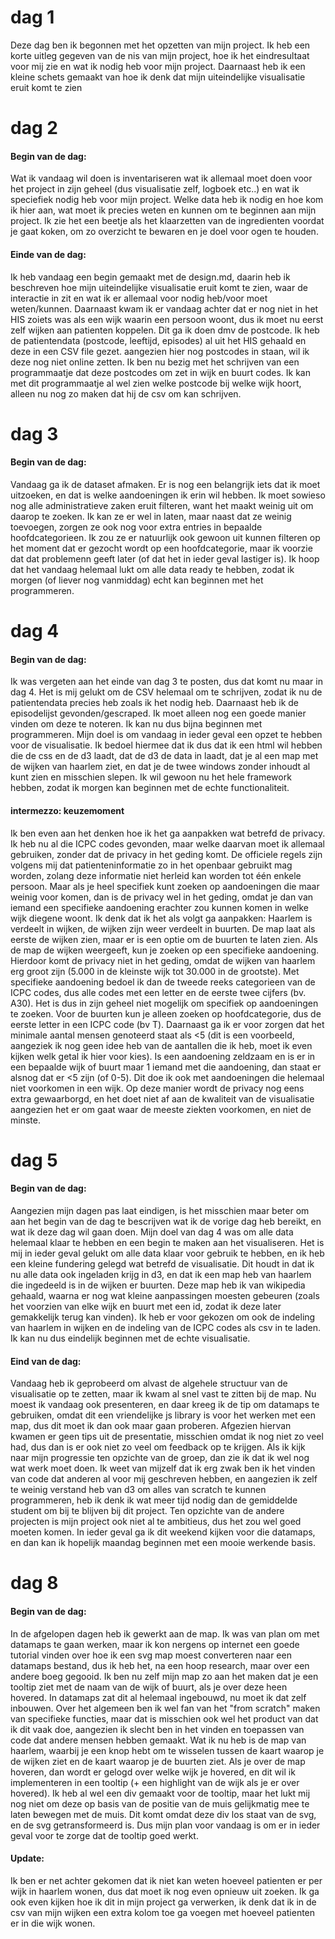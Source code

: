 # dag 1
Deze dag ben ik begonnen met het opzetten van mijn project. Ik heb een korte uitleg gegeven van de nis van mijn project, hoe ik het eindresultaat voor mij zie en wat ik nodig heb voor mijn project. Daarnaast heb ik een kleine schets gemaakt van hoe ik denk dat mijn uiteindelijke visualisatie eruit komt te zien

# dag 2
#### Begin van de dag: 
Wat ik vandaag wil doen is inventariseren wat ik allemaal moet doen voor het project in zijn geheel (dus visualisatie zelf, logboek etc..) en wat ik speciefiek nodig heb voor mijn project. Welke data heb ik nodig en hoe kom ik hier aan, wat moet ik precies weten en kunnen om te beginnen aan mijn project. Ik zie het een beetje als het klaarzetten van de ingredienten voordat je gaat koken, om zo overzicht te bewaren en je doel voor ogen te houden.
#### Einde van de dag: 
Ik heb vandaag een begin gemaakt met de design.md, daarin heb ik beschreven hoe mijn uiteindelijke visualisatie eruit komt te zien, waar de interactie in zit en wat ik er allemaal voor nodig heb/voor moet weten/kunnen. Daarnaast kwam ik er vandaag achter dat er nog niet in het HIS zoiets was als een wijk waarin een persoon woont, dus ik moet nu eerst zelf wijken aan patienten koppelen. Dit ga ik doen dmv de postcode. Ik heb de patientendata (postcode, leeftijd, episodes) al uit het HIS gehaald en deze in een CSV file gezet. aangezien hier nog postcodes in staan, wil ik deze nog niet online zetten. Ik ben nu bezig met het schrijven van een programmaatje dat deze postcodes om zet in wijk en buurt codes. Ik kan met dit programmaatje al wel zien welke postcode bij welke wijk hoort, alleen nu nog zo maken dat hij de csv om kan schrijven. 

# dag 3
#### Begin van de dag: 
Vandaag ga ik de dataset afmaken. Er is nog een belangrijk iets dat ik moet uitzoeken, en dat is welke aandoeningen ik erin wil hebben. Ik moet sowieso nog alle administratieve zaken eruit filteren, want het maakt weinig uit om daarop te zoeken. Ik kan ze er wel in laten, maar naast dat ze weinig toevoegen, zorgen ze ook nog voor extra entries in bepaalde hoofdcategorieen. Ik zou ze er natuurlijk ook gewoon uit kunnen filteren op het moment dat er gezocht wordt op een hoofdcategorie, maar ik voorzie dat dat problemenn geeft later (of dat het in ieder geval lastiger is). Ik hoop dat het vandaag helemaal lukt om alle data ready te hebben, zodat ik morgen (of liever nog vanmiddag) echt kan beginnen met het programmeren.

# dag 4
#### Begin van de dag: 
Ik was vergeten aan het einde van dag 3 te posten, dus dat komt nu maar in dag 4. Het is mij gelukt om de CSV helemaal om te schrijven, zodat ik nu de patientendata precies heb zoals ik het nodig heb. Daarnaast heb ik de episodelijst gevonden/gescraped. Ik moet alleen nog een goede manier vinden om deze te noteren. Ik kan nu dus bijna beginnen met programmeren. Mijn doel is om vandaag in ieder geval een opzet te hebben voor de visualisatie. Ik bedoel hiermee dat ik dus dat ik een html wil hebben die de css en de d3 laadt, dat de d3 de data in laadt, dat je al een map met de wijken van haarlem ziet, en dat je de twee windows zonder inhoudt al kunt zien en misschien slepen. Ik wil gewoon nu het hele framework hebben, zodat ik morgen kan beginnen met de echte functionaliteit.
#### intermezzo: keuzemoment
Ik ben even aan het denken hoe ik het ga aanpakken wat betrefd de privacy. Ik heb nu al die ICPC codes gevonden, maar welke daarvan moet ik allemaal gebruiken, zonder dat de privacy in het geding komt. De officiele regels zijn volgens mij dat patienteninformatie zo in het openbaar gebruikt mag worden, zolang deze informatie niet herleid kan worden tot één enkele persoon. Maar als je heel specifiek kunt zoeken op aandoeningen die maar weinig voor komen, dan is de privacy wel in het geding, omdat je dan van iemand een specifieke aandoening erachter zou kunnen komen in welke wijk diegene woont. Ik denk dat ik het als volgt ga aanpakken: Haarlem is verdeelt in wijken, de wijken zijn weer verdeelt in buurten. De map laat als eerste de wijken zien, maar er is een optie om de buurten te laten zien. Als de map de wijken weergeeft, kun je zoeken op een specifieke aandoening. Hierdoor komt de privacy niet in het geding, omdat de wijken van haarlem erg groot zijn (5.000 in de kleinste wijk tot 30.000 in de grootste). Met specifieke aandoening bedoel ik dan de tweede reeks categorieen van de ICPC codes, dus alle codes met een letter en de eerste twee cijfers (bv. A30). Het is dus in zijn geheel niet mogelijk om specifiek op aandoeningen te zoeken. Voor de buurten kun je alleen zoeken op hoofdcategorie, dus de eerste letter in een ICPC code (bv T). Daarnaast ga ik er voor zorgen dat het minimale aantal mensen genoteerd staat als <5 (dit is een voorbeeld, aangeziek ik nog geen idee heb van de aantallen die ik heb, moet ik even kijken welk getal ik hier voor kies). Is een aandoening zeldzaam en is er in een bepaalde wijk of buurt maar 1 iemand met die aandoening, dan staat er alsnog dat er <5 zijn (of 0-5). Dit doe ik ook met aandoeningen die helemaal niet voorkomen in een wijk. Op deze manier wordt de privacy nog eens extra gewaarborgd, en het doet niet af aan de kwaliteit van de visualisatie aangezien het er om gaat waar de meeste ziekten voorkomen, en niet de minste. 

# dag 5
#### Begin van de dag:
Aangezien mijn dagen pas laat eindigen, is het misschien maar beter om aan het begin van de dag te bescrijven wat ik de vorige dag heb bereikt, en wat ik deze dag wil gaan doen. Mijn doel van dag 4 was om alle data helemaal klaar te hebben en een begin te maken aan het visualiseren. Het is mij in ieder geval gelukt om alle data klaar voor gebruik te hebben, en ik heb een kleine fundering gelegd wat betrefd de visualisatie. Dit houdt in dat ik nu alle data ook ingeladen krijg in d3, en dat ik een map heb van haarlem die ingedeeld is in de wijken er buurten. Deze map heb ik van wikipedia gehaald, waarna er nog wat kleine aanpassingen moesten gebeuren (zoals het voorzien van elke wijk en buurt met een id, zodat ik deze later gemakkelijk terug kan vinden). Ik heb er voor gekozen om ook de indeling van haarlem in wijken en de indeling van de ICPC codes als csv in te laden. Ik kan nu dus eindelijk beginnen met de echte visualisatie. 
#### Eind van de dag:
Vandaag heb ik geprobeerd om alvast de algehele structuur van de visualisatie op te zetten, maar ik kwam al snel vast te zitten bij de map. Nu moest ik vandaag ook presenteren, en daar kreeg ik de tip om datamaps te gebruiken, omdat dit een vriendelijke js library is voor het werken met een map, dus dit moet ik dan ook maar gaan proberen. Afgezien hiervan kwamen er geen tips uit de presentatie, misschien omdat ik nog niet zo veel had, dus dan is er ook niet zo veel om feedback op te krijgen. Als ik kijk naar mijn progressie ten opzichte van de groep, dan zie ik dat ik wel nog wat werk moet doen. Ik weet van mijzelf dat ik erg zwak ben ik het vinden van code dat anderen al voor mij geschreven hebben, en aangezien ik zelf te weinig verstand heb van d3 om alles van scratch te kunnen programmeren, heb ik denk ik wat meer tijd nodig dan de gemiddelde student om bij te blijven bij dit project. Ten opzichte van de andere projecten is mijn project ook niet al te ambitieus, dus het zou wel goed moeten komen. In ieder geval ga ik dit weekend kijken voor die datamaps, en dan kan ik hopelijk maandag beginnen met een mooie werkende basis. 

# dag 8 
#### Begin van de dag:
In de afgelopen dagen heb ik gewerkt aan de map. Ik was van plan om met datamaps te gaan werken, maar ik kon nergens op internet een goede tutorial vinden over hoe ik een svg map moest converteren naar een datamaps bestand, dus ik heb het, na een hoop research, maar over een andere boeg gegooid. Ik ben nu zelf mijn map zo aan het maken dat je een tooltip ziet met de naam van de wijk of buurt, als je over deze heen hovered. In datamaps zat dit al helemaal ingebouwd, nu moet ik dat zelf inbouwen. Over het algemeen ben ik wel fan van het "from scratch" maken van specifieke functies, maar dat is misschien ook wel het product van dat ik dit vaak doe, aangezien ik slecht ben in het vinden en toepassen van code dat andere mensen hebben gemaakt. Wat ik nu heb is de map van haarlem, waarbij je een knop hebt om te wisselen tussen de kaart waarop je de wijken ziet en de kaart waarop je de buurten ziet. Als je over de map hoveren, dan wordt er gelogd over welke wijk je hovered, en dit wil ik implementeren in een tooltip (+ een highlight van de wijk als je er over hovered). Ik heb al wel een div gemaakt voor de tooltip, maar het lukt mij nog niet om deze op basis van de positie van de muis gelijkmatig mee te laten bewegen met de muis. Dit komt omdat deze div los staat van de svg, en de svg getransformeerd is. Dus mijn plan voor vandaag is om er in ieder geval voor te zorge dat de tooltip goed werkt.
#### Update:
Ik ben er net achter gekomen dat ik niet kan weten hoeveel patienten er per wijk in haarlem wonen, dus dat moet ik nog even opnieuw uit zoeken. Ik ga ook even kijken hoe ik dit in mijn project ga verwerken, ik denk dat ik in de csv van mijn wijken een extra kolom toe ga voegen met hoeveel patienten er in die wijk wonen. 
